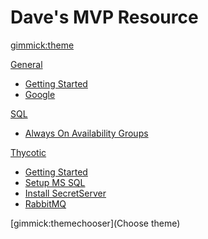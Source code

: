 <!--
  -- Name of your wiki
  -- Do NOT remove the leading `#` character.
  -->

# Dave's MVP Resource


<!--
  -- Default theme
  -- (Read: http://dynalon.github.io/mdwiki/#!customizing.md#Theme_chooser)
  -->

[gimmick:theme](cyborg)

[General]()

  * [Getting Started](general/getting_started.md)
  * [Google](https://www.google.com)

[SQL]()
 * [Always On Availability Groups](SQL/AlwaysOnAvailabilityGroups.md)

[Thycotic]()

  * [Getting Started](thycotic/getting_started.md)
  * [Setup MS SQL](thycotic/setup_mssql.md)
  * [Install SecretServer](thycotic/install_secretserver.md)
  * [RabbitMQ](thycotic/rabbitmq.md)

<!--
  -- Navigation
  -- (Read: http://dynalon.github.io/mdwiki/#!quickstart.md#Adding_a_navigation)
  -->

<!-- [About](pages/about.md)
[Download](pages/download.md)
-->
<!-- A more complex navigation example: ----------------------------------------

[Menu Item 1]()

  * # SubMenu Heading 1
  * [SubMenu Item 1](pages/subitem1.md)
  * [SubMenu Item 2](pages/subitem2.md)
  - - - -
  * # SubMenu Heading 2
  * [SubMenu Item 3](pages/subitem3.md)
  - - - -
  * # SubMenu Heading 3
  * [SubMenu Item 3](pages/subitem3.md)

[Menu Item 2](pages/item2.md)

[Menu Item 3](pages/item3.md)

---------------------------------------------------------------------------- -->

<!--
  -- Change the Language
  -- Could be useful when there's more than one language wiki.
  -->

<!--
[Change the Language]()

  * [English (United States)](/en_US/)
  * [English (United Kingdom)](/en_GB/)
  * [Italian](/it/)
-->

<!--
  -- Let the user choose a theme
  -- (Read: http://dynalon.github.io/mdwiki/#!quickstart.md#Adding_a_navigation)
  -->

[gimmick:themechooser](Choose theme)
